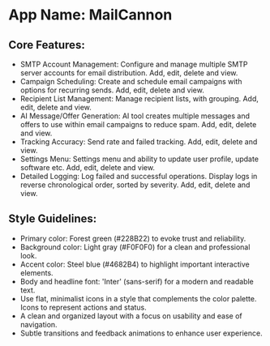 # **App Name**: MailCannon

## Core Features:

- SMTP Account Management: Configure and manage multiple SMTP server accounts for email distribution. Add, edit, delete and view.
- Campaign Scheduling: Create and schedule email campaigns with options for recurring sends. Add, edit, delete and view.
- Recipient List Management: Manage recipient lists, with grouping. Add, edit, delete and view.
- AI Message/Offer Generation: AI tool creates multiple messages and offers to use within email campaigns to reduce spam. Add, edit, delete and view.
- Tracking Accuracy: Send rate and failed tracking. Add, edit, delete and view.
- Settings Menu: Settings menu and ability to update user profile, update software etc. Add, edit, delete and view.
- Detailed Logging: Log failed and successful operations. Display logs in reverse chronological order, sorted by severity. Add, edit, delete and view.

## Style Guidelines:

- Primary color: Forest green (#228B22) to evoke trust and reliability.
- Background color: Light gray (#F0F0F0) for a clean and professional look.
- Accent color: Steel blue (#4682B4) to highlight important interactive elements.
- Body and headline font: 'Inter' (sans-serif) for a modern and readable text.
- Use flat, minimalist icons in a style that complements the color palette. Icons to represent actions and status.
- A clean and organized layout with a focus on usability and ease of navigation.
- Subtle transitions and feedback animations to enhance user experience.